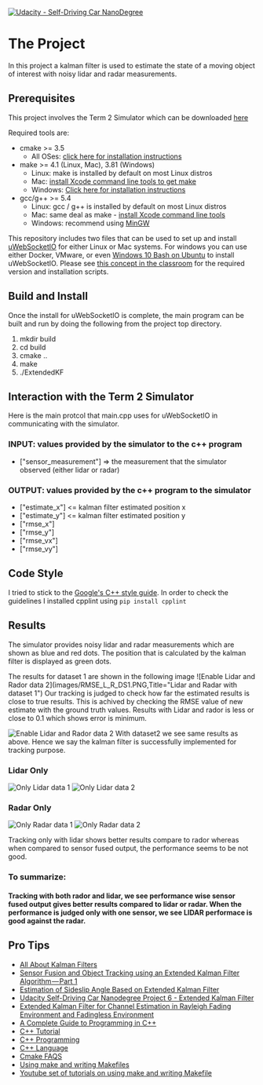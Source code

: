 [![Udacity - Self-Driving Car NanoDegree](https://s3.amazonaws.com/udacity-sdc/github/shield-carnd.svg)](http://www.udacity.com/drive)

# The Project
In this project a kalman filter is used to estimate the state of a moving object of interest with noisy lidar and radar measurements. 

[//]: # (Image References)

[image1]: ./images/term2_simulator_dataset1.png "Result of Dataset 1"
[image2]: ./images/term2_simulator_dataset2.png "Result of Dataset 2"

## Prerequisites

This project involves the Term 2 Simulator which can be downloaded [here](https://github.com/udacity/self-driving-car-sim/releases)

Required tools are:
* cmake >= 3.5
  * All OSes: [click here for installation instructions](https://cmake.org/install/)
* make >= 4.1 (Linux, Mac), 3.81 (Windows)
  * Linux: make is installed by default on most Linux distros
  * Mac: [install Xcode command line tools to get make](https://developer.apple.com/xcode/features/)
  * Windows: [Click here for installation instructions](http://gnuwin32.sourceforge.net/packages/make.htm)
* gcc/g++ >= 5.4
  * Linux: gcc / g++ is installed by default on most Linux distros
  * Mac: same deal as make - [install Xcode command line tools](https://developer.apple.com/xcode/features/)
  * Windows: recommend using [MinGW](http://www.mingw.org/)

This repository includes two files that can be used to set up and install [uWebSocketIO](https://github.com/uWebSockets/uWebSockets) for either Linux or Mac systems. For windows you can use either Docker, VMware, or even [Windows 10 Bash on Ubuntu](https://www.howtogeek.com/249966/how-to-install-and-use-the-linux-bash-shell-on-windows-10/) to install uWebSocketIO. Please see [this concept in the classroom](https://classroom.udacity.com/nanodegrees/nd013/parts/40f38239-66b6-46ec-ae68-03afd8a601c8/modules/0949fca6-b379-42af-a919-ee50aa304e6a/lessons/f758c44c-5e40-4e01-93b5-1a82aa4e044f/concepts/16cf4a78-4fc7-49e1-8621-3450ca938b77) for the required version and installation scripts.

## Build and Install
Once the install for uWebSocketIO is complete, the main program can be built and run by doing the following from the project top directory.

1. mkdir build
2. cd build
3. cmake ..
4. make
5. ./ExtendedKF

## Interaction with the Term 2 Simulator

Here is the main protcol that main.cpp uses for uWebSocketIO in communicating with the simulator.

### INPUT: values provided by the simulator to the c++ program

* ["sensor_measurement"] => the measurement that the simulator observed (either lidar or radar)

### OUTPUT: values provided by the c++ program to the simulator

* ["estimate_x"] <= kalman filter estimated position x
* ["estimate_y"] <= kalman filter estimated position y
* ["rmse_x"]
* ["rmse_y"]
* ["rmse_vx"]
* ["rmse_vy"]


## Code Style
I tried to stick to the [Google's C++ style guide](https://google.github.io/styleguide/cppguide.html).
In order to check the guidelines I installed cpplint using 
`pip install cpplint`


## Results
The simulator provides noisy lidar and radar measurements which are shown as blue and red dots. The position that is calculated by the kalman filter is displayed as green dots.

The results for dataset 1 are shown in the following image
![Enable Lidar and Rador data 2](images/RMSE_L_R_DS1.PNG,Title="Lidar and Radar with dataset 1")
Our tracking is judged to check how far the estimated results is close to true results. This is achived by checking the RMSE value of new estimate with the ground truth values.
Results with Lidar and rador is less or close to 0.1 which shows error is minimum.

![Enable Lidar and Rador data 2](images/RMSE_L_R_DS2.PNG)
With dataset2 we see same results as above. Hence we say the kalman filter is successfully implemented for tracking purpose.

### Lidar Only
![Only Lidar data 1](images/RMSE_L_DS1.PNG)
![Only Lidar data 2](images/RMSE_L_DS2.PNG)

### Radar Only
![Only Radar data 1](images/RMSE_R_DS1.PNG)
![Only Radar data 2](images/RMSE_R_DS2.PNG)

Tracking only with lidar shows better results compare to rador whereas when compared to sensor fused output, the performance seems to be not good.

### To summarize:
#### Tracking with both rador and lidar, we see performance wise sensor fused output gives better results compared to lidar or radar. When the performance is judged only with one sensor, we see LIDAR performace is good against the radar.
## Pro Tips

* [All About Kalman Filters](https://medium.com/self-driving-cars/all-about-kalman-filters-8924abe3aa88)
* [Sensor Fusion and Object Tracking using an Extended Kalman Filter Algorithm — Part 1](https://medium.com/@mithi/object-tracking-and-fusing-sensor-measurements-using-the-extended-kalman-filter-algorithm-part-1-f2158ef1e4f0)
* [Estimation of Sideslip Angle Based on Extended Kalman Filter](https://www.hindawi.com/journals/jece/2017/5301602/)
* [Udacity Self-Driving Car Nanodegree Project 6 - Extended Kalman Filter](http://jeremyshannon.com/2017/04/21/udacity-sdcnd-extended-kalman-filter.html)
* [Extended Kalman Filter for Channel Estimation in Rayleigh Fading Environment and Fadingless Environment](https://www.ijser.org/paper/Extended-Kalman-Filter-for-Channel-Estimation-in-Rayleigh-Fading-Environment-and-Fadingless-Environment.html)
* [A Complete Guide to Programming in C++](http://www.lmpt.univ-tours.fr/~volkov/C++.pdf)
* [C++ Tutorial](https://www.tutorialspoint.com/cplusplus/index.htm)
* [C++ Programming](https://en.wikibooks.org/wiki/C%2B%2B_Programming)
* [C++ Language](http://www.cplusplus.com/doc/tutorial/)
* [Cmake FAQS](https://cmake.org/Wiki/CMake_FAQ)
* [Using make and writing Makefiles](https://www.cs.swarthmore.edu/~newhall/unixhelp/howto_makefiles.html)
* [Youtube set of tutorials on using make and writing Makefile](https://www.youtube.com/watch?v=aw9wHbFTnAQ)
 

